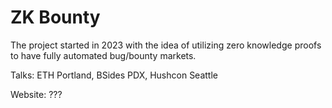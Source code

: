 # ZK Bounty

The project started in 2023 with the idea of utilizing zero knowledge proofs to have fully automated bug/bounty markets.

Talks: ETH Portland, BSides PDX, Hushcon Seattle

Website: ???

